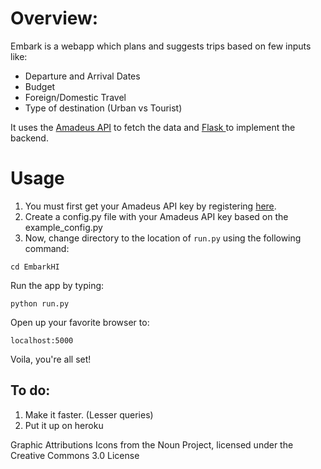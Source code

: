 # Overview:
Embark is a webapp which plans and suggests trips based on few inputs like:
- Departure and Arrival Dates
- Budget
- Foreign/Domestic Travel
- Type of destination (Urban vs Tourist)

It uses the <a href="https://sandbox.amadeus.com/api-catalog">Amadeus API</a> to fetch the data and <a href = "http://flask.pocoo.org/"> Flask </a> to implement the backend.


# Usage
1. You must first get your Amadeus API key by registering <a href="https://sandbox.amadeus.com/">here</a>.
2. Create a config.py file with your Amadeus API key based on the example_config.py
3. Now, change directory to the location of `run.py` using the following command:
```
cd EmbarkHI
```
Run the app by typing:
```
python run.py
```
Open up your favorite browser to:
```
localhost:5000
```

Voila, you're all set!


## To do:
1. Make it faster. (Lesser queries)
2. Put it up on heroku

Graphic Attributions
  Icons from the Noun Project, licensed under the Creative Commons 3.0 License

